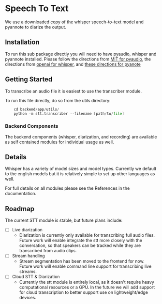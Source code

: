 # Speech To Text

We use a downloaded copy of the whisper speech-to-text model and pyannote to diarize the output. 

## Installation

To run this sub package directly you will need to have pyaudio, whisper and pyannote installed. Please follow the directions from [MIT for pyaudio](https://people.csail.mit.edu/hubert/pyaudio/), the directions from [openai for whisper](https://github.com/openai/whisper), and [these directions for pyanote](https://github.com/pyannote/pyannote-audio)

## Getting Started

To transcribe an audio file it is easiest to use the transcriber module.

To run this file directly, do so from the utils directory:
``` py
    cd backend/app/utils/
    python -m stt.transcriber --filename [path/to/file]
```

### Backend Components

The backend components (whisper, diarization, and recording) are available as self contained modules for individual usage as well.

## Details

Whisper has a variety of model sizes and model types. Currently we default to the english models but it is relatively simple to set up other languages as well.

For full details on all modules please see the References in the documentation.

## Roadmap
<!-- --8<-- [start:sttroadmap] -->
The current STT module is stable, but future plans include:

- [ ] Live diarization
    - Diarization is currently only available for transcribing full audio files. Future work will enable integrate the stt more closely with the conversation, so that speakers can be tracked while they are transcribed from audio clips.
- [ ] Stream handling
    - Stream segmentation has been moved to the frontend for now. Future work will enable command line support for transcribing live streams.
- [ ] Cloud STT & Diarization
    - Currently the stt module is entirely local, as it doesn't require heavy computational resources or a GPU. In the future we will add support for cloud transcription to better support use on lightweight/edge devices.
<!-- --8<-- [end:sttroadmap] -->
